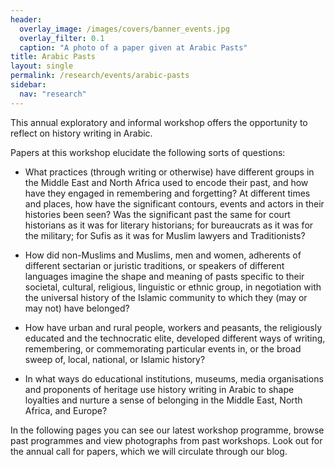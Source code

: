 ```yaml
---
header:
  overlay_image: /images/covers/banner_events.jpg
  overlay_filter: 0.1
  caption: "A photo of a paper given at Arabic Pasts"
title: Arabic Pasts
layout: single
permalink: /research/events/arabic-pasts
sidebar:
  nav: "research"
---
```


This annual exploratory and informal workshop offers the opportunity to reflect on history writing in Arabic.

Papers at this workshop elucidate the following sorts of questions:

 * What practices (through writing or otherwise) have different groups in the Middle East and North Africa used to encode their past, and how have they engaged in remembering and forgetting? At different times and places, how have the significant contours, events and actors in their histories been seen? Was the significant past the same for court historians as it was for literary historians; for bureaucrats as it was for the military; for Sufis as it was for Muslim lawyers and Traditionists?

 * How did non-Muslims and Muslims, men and women, adherents of different sectarian or juristic traditions, or speakers of different languages imagine the shape and meaning of pasts specific to their societal, cultural, religious, linguistic or ethnic group, in negotiation with the universal history of the Islamic community to which they (may or may not) have belonged?

 * How have urban and rural people, workers and peasants, the religiously educated and the technocratic elite, developed different ways of writing, remembering, or commemorating particular events in, or the broad sweep of, local, national, or Islamic history?

 * In what ways do educational institutions, museums, media organisations and proponents of heritage use history writing in Arabic to shape loyalties and nurture a sense of belonging in the Middle East, North Africa, and Europe?

In the following pages you can see our latest workshop programme, browse past programmes and view photographs from past workshops. Look out for the annual call for papers, which we will circulate through our blog. 